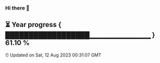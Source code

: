 ### Hi there 👋
⏳ Year progress { ██████████████████▁▁▁▁▁▁▁▁▁▁▁▁ } 61.10 %
---
⏰ Updated on Sat, 12 Aug 2023 00:31:07 GMT


